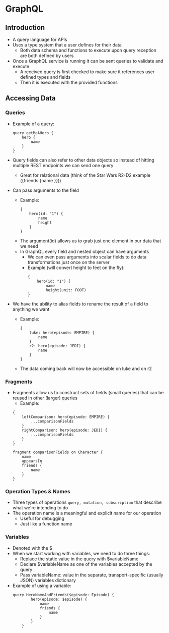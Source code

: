 # GraphQL

## Introduction

- A query language for APIs
- Uses a type system that a user defines for their data
    - Both data schema and functions to execute upon query reception are both defined by users
- Once a GraphQL service is running it can be sent queries to validate and execute
    - A received query is first checked to make sure it references user defined types and fields
    - Then it is executed with the provided functions

## Accessing Data

### Queries 

- Example of a query:

    ```
    query getMeAHero {
        hero {
            name
        }
    }
    ```
- Query fields can also refer to other data objects so instead of hitting multiple REST endpoints we can send one query
    - Great for relational data (think of the Star Wars R2-D2 example ({friends {name }}))
- Can pass arguments to the field
    - Example: 
        ```
        {
            hero(id: "1") {
                name
                height
            }
        }
        ```
    - The argument(id) allows us to grab just one element in our data that we need
    - In GraphQL every field and nested object can have arguments
        - We can even pass arguments into scalar fields to do data transformations just once on the server
        - Example (will convert height to feet on the fly):
            ```
            {
                hero(id: "1") {
                    name
                    height(unit: FOOT)
            }
            ```
- We have the ability to alias fields to rename the result of a field to anything we want
    - Example:
        ```
        {
            luke: hero(episode: EMPIRE) {
                name
            }
            r2: hero(episode: JEDI) {
                name
            }
        }
        ```
    - The data coming back will now be accessible on luke and on r2

### Fragments

- Fragments allow us to construct sets of fields (small queries) that can be reused in other (larger) queries
    - Example: 
    ```
    {
        leftComparison: hero(episode: EMPIRE) {
            ...comparisonFields
        }
        rightComparison: hero(episode: JEDI) {
            ...comparisonFields
        }
    }

    fragment comparisonFields on Character {
        name
        appearsIn
        friends {
            name
        }
    }
    ```

### Operation Types & Names

- Three types of operations ```query, mutation, subscription``` that describe what we're intending to do
- The operation name is a meaningful and explicit name for our operation
    - Useful for debugging
    - Just like a function name

### Variables

- Denoted with the $
- When we start working with variables, we need to do three things:
    - Replace the static value in the query with $variableName
    - Declare $variableName as one of the variables accepted by the query
    - Pass variableName: value in the separate, transport-specific (usually JSON) variables dictionary
- Example of using a variable:
    ```
    query HeroNameAndFriends($episode: Episode) {
            hero(episode: $episode) {
                name
                friends {
                    name
                }
            }
        }
    ```
